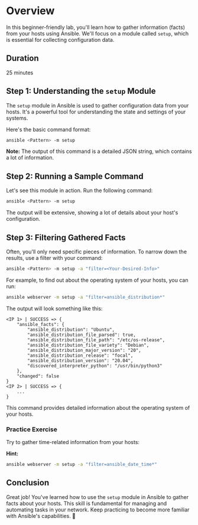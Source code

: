 # Overview

In this beginner-friendly lab, you'll learn how to gather information (facts) from your hosts using Ansible. We'll focus on a module called `setup`, which is essential for collecting configuration
data.

## Duration

25 minutes

## Step 1: Understanding the `setup` Module

The `setup` module in Ansible is used to gather configuration data from your hosts. It's a powerful tool for understanding the state and settings of your systems.

Here's the basic command format:

```bash
ansible <Pattern> -m setup
```

**Note:** The output of this command is a detailed JSON string, which contains a lot of information.

## Step 2: Running a Sample Command

Let's see this module in action. Run the following command:

```bash
ansible <Pattern> -m setup
```

The output will be extensive, showing a lot of details about your host's configuration.

## Step 3: Filtering Gathered Facts

Often, you'll only need specific pieces of information. To narrow down the results, use a filter with your command:

```bash
ansible <Pattern> -m setup -a "filter=<Your-Desired-Info>"
```

For example, to find out about the operating system of your hosts, you can run:

```bash
ansible webserver -m setup -a "filter=ansible_distribution*"
```

The output will look something like this:

```console
<IP 1> | SUCCESS => {
    "ansible_facts": {
        "ansible_distribution": "Ubuntu",
        "ansible_distribution_file_parsed": true,
        "ansible_distribution_file_path": "/etc/os-release",
        "ansible_distribution_file_variety": "Debian",
        "ansible_distribution_major_version": "20",
        "ansible_distribution_release": "focal",
        "ansible_distribution_version": "20.04",
        "discovered_interpreter_python": "/usr/bin/python3"
    },
    "changed": false
}
<IP 2> | SUCCESS => {
    ...
}
```

This command provides detailed information about the operating system of your hosts.

### Practice Exercise

Try to gather time-related information from your hosts:

**Hint:**

```bash
ansible webserver -m setup -a "filter=ansible_date_time*"
```

## Conclusion

Great job! You've learned how to use the `setup` module in Ansible to gather facts about your hosts. This skill is fundamental for managing and automating tasks in your network. Keep practicing to
become more familiar with Ansible's capabilities. 👏